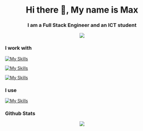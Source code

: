 <h1 align="center"> Hi there 👋, My name is Max</h1>
<h3 align="center">I am a Full Stack Engineer and an ICT student</h3>


<p align="center">
  <img src="https://media.tenor.com/giNrzT0tQGsAAAAj/bonfire-dark-souls.gif" />
</p>


### I work with

[![My Skills](https://skillicons.dev/icons?i=python,flask,fastapi)](https://skillicons.dev)

[![My Skills](https://skillicons.dev/icons?i=js,ts,react,antd)](https://skillicons.dev)

[![My Skills](https://skillicons.dev/icons?i=aws,mongo,postgres)](https://skillicons.dev)

### I use

[![My Skills](https://skillicons.dev/icons?i=vscode,discord,docker)](https://skillicons.dev)

### Github Stats
<p align="center">
   <img src="https://streak-stats.demolab.com/?user=MxPy" />  
</p>
